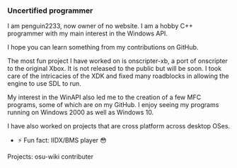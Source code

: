 ### Uncertified programmer 

I am penguin2233, now owner of no website. I am a hobby C++ programmer with my main interest in the Windows API. 

I hope you can learn something from my contributions on GitHub.


The most fun project I have worked on is onscripter-xb, a port of onscripter to the original Xbox. It is not released to the public but will be soon. I took care of the intricacies of the XDK and fixed many roadblocks in allowing the engine to use SDL to run.

My interest in the WinAPI also led me to the creation of a few MFC programs, some of which are on my GitHub. I enjoy seeing my programs running on Windows 2000 as well as Windows 10.

I have also worked on projects that are cross platform across desktop OSes.


- ⚡ Fun fact: IIDX/BMS player :flushed:

Projects:
osu-wiki contributer
